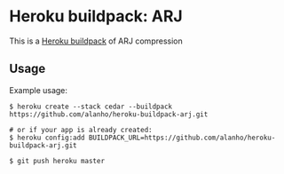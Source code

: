 Heroku buildpack: ARJ
=======================

This is a [Heroku buildpack](http://devcenter.heroku.com/articles/buildpacks) of ARJ compression

Usage
-----

Example usage:

```shell
$ heroku create --stack cedar --buildpack https://github.com/alanho/heroku-buildpack-arj.git

# or if your app is already created:
$ heroku config:add BUILDPACK_URL=https://github.com/alanho/heroku-buildpack-arj.git

$ git push heroku master
```